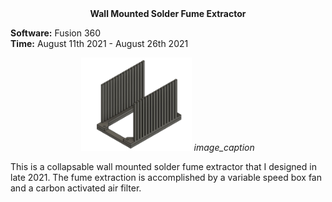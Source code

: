 <div align="center">
 <b>Wall Mounted Solder Fume Extractor</b>
</div>

**Software:** Fusion 360  
**Time:** August 11th 2021 - August 26th 2021

<p align="center">
  <img src="https://github.com/RohauerRobotics/project_timeline/blob/main/jumper_wire_holder/Fusion%20CAD%20Design.JPG" align="centre" width="35%" height="35%">
  <em align="center">image_caption</em>
</p>

This is a collapsable wall mounted solder fume extractor that I designed in late 2021. The fume extraction is accomplished by a variable speed box fan and a carbon activated air filter. 
